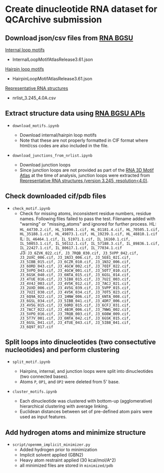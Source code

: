 # Create dinucleotide RNA dataset for QCArchive submission

Download json/csv files from [RNA BGSU](https://www.bgsu.edu/research/rna.html)
------
[Internal loop motifs](http://rna.bgsu.edu/rna3dhub/motifs/release/il/3.61)
- InternalLoopMotifAtlasRelease3.61.json

[Hairpin loop motifs](http://rna.bgsu.edu/rna3dhub/motifs/release/hl/3.61)
- HairpinLoopMotifAtlasRelease3.61.json

[Representative RNA structures](http://rna.bgsu.edu/rna3dhub/nrlist/release/3.245)
- nrlist_3.245_4.0A.csv



Extract structure data using [RNA BGSU APIs](https://www.bgsu.edu/research/rna/APIs.html)
------

- `download_motifs.ipynb`  
    - Download internal/hairpin loop motifs
    - Note that these are not properly formatted in CIF format where html/css codes are also included in the file.
    
- `download_junctions_from_nrlist.ipynb`  
    - Download junction loops 
    - Since junction loops are not provided as part of the [RNA 3D Motif Atlas](http://rna.bgsu.edu/rna3dhub/motifs) at the time of analysis, junction loops were extracted from [Representative RNA structures (version 3.245, resolution<4.0)](http://rna.bgsu.edu/rna3dhub/nrlist/release/3.233).



Check downloaded cif/pdb files
------

- `check_motif.ipynb`  
    - Check for missing atoms, inconsistent residue numbers, residue names. Following files failed to pass the test. Filename added with "warning" or "missing_atoms" and ignored for further process. 
        HL: `HL_44730.2.cif, HL_51090.1.cif, HL_01181.4.cif, HL_70505.1.cif, HL_35188.1.cif, HL_49873.1.cif, HL_19239.1.cif, HL_48810.1.cif`  
        IL: `IL_46464.1.cif, IL_51971.1.cif, IL_16160.1.cif, IL_50053.1.cif, IL_50112.1.cif, IL_57188.3.cif, IL_89836.1.cif, IL_22427.1.cif, IL_80617.1.cif, IL_77034.1.cif`  
        J3: `J3_6ZVK_022.cif, J3_7RQB_030.cif, J3_5VPP_042.cif, J3_2UXC_006.cif, J3_1N33_006.cif, J3_5E81_021.cif, J3_5IBB_015.cif, J3_6CZR_010.cif, J3_1N32_006.cif, J3_6ORD_043.cif, J3_4GCW_002.cif, J3_7OIF_022.cif, J3_5VPO_043.cif, J3_4GCW_001.cif, J3_5OT7_010.cif, J3_6GSK_040.cif, J3_6NTA_015.cif, J3_6GSL_014.cif, J3_4TUE_016.cif, J3_5IB8_015.cif, J3_7U2I_003.cif, J3_4V4J_003.cif, J3_4V5K_012.cif, J3_7ACJ_021.cif, J3_2UXD_006.cif, J3_4V5G_039.cif, J3_5VPP_015.cif, J3_7U2I_030.cif, J3_4V5K_034.cif, J3_7OT5_023.cif, J3_6Q9A_022.cif, J3_1HNW_006.cif, J3_6NTA_008.cif, J3_6GSL_034.cif, J3_5IBB_041.cif, J3_4DR7_006.cif, J3_4V5G_015.cif, J3_6ORD_015.cif, J3_6CFJ_031.cif, J3_7AC7_022.cif, J3_4B3R_006.cif, J3_7NWG_002.cif, J3_5VPO_016.cif, J3_7RQB_003.cif, J3_6O8W_009.cif, J3_5T7V_001.cif, J3_6NTA_042.cif, J3_6GSK_015.cif, J3_6GSL_041.cif, J3_4TUE_043.cif, J3_5IB8_041.cif, J3_6Q97_017.cif`



Split loops into dinucleotides (two consectutive nucleotides) and perform clustering
------

- `split_motif.ipynb`  
    - Hairpins, internal, and junction loops were split into dinucleotides (two connected bases).
    - Atoms `P`, `OP1`, and `OP2` were deleted from 5' base.

- `cluster_motifs.ipynb`
    - Each dinucleotide was clustered with bottom-up (agglomerative) hierarchical clustering with average linking.
    - Euclidean distances between set of pre-defined atom pairs were used as input features.




Add hydrogen atoms and minimize structure
------

- `script/openmm_implicit_minimizer.py`
    - Added hydrogen prior to minimization
    - Implicit solvent applied (GBN2)
    - Heavy atom restraint applied (30 kcal/mol/A^2)
    - all minimized files are stored in `minimized/pdb`


